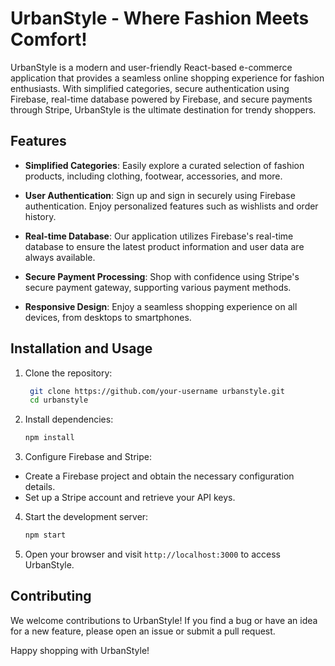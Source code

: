 # UrbanStyle - Where Fashion Meets Comfort!

UrbanStyle is a modern and user-friendly React-based e-commerce application that provides a seamless online shopping experience for fashion enthusiasts. With simplified categories, secure authentication using Firebase, real-time database powered by Firebase, and secure payments through Stripe, UrbanStyle is the ultimate destination for trendy shoppers.

## Features

- **Simplified Categories**: Easily explore a curated selection of fashion products, including clothing, footwear, accessories, and more.

- **User Authentication**: Sign up and sign in securely using Firebase authentication. Enjoy personalized features such as wishlists and order history.

- **Real-time Database**: Our application utilizes Firebase's real-time database to ensure the latest product information and user data are always available.

- **Secure Payment Processing**: Shop with confidence using Stripe's secure payment gateway, supporting various payment methods.

- **Responsive Design**: Enjoy a seamless shopping experience on all devices, from desktops to smartphones.

## Installation and Usage

1. Clone the repository:

   ```bash
    git clone https://github.com/your-username urbanstyle.git
    cd urbanstyle

   ```

2. Install dependencies:

   ```bash
   npm install

   ```

3. Configure Firebase and Stripe:

- Create a Firebase project and obtain the necessary configuration details.
- Set up a Stripe account and retrieve your API keys.

4. Start the development server:

   ```bash
   npm start

   ```

5. Open your browser and visit `http://localhost:3000` to access UrbanStyle.

## Contributing

We welcome contributions to UrbanStyle! If you find a bug or have an idea for a new feature, please open an issue or submit a pull request.

Happy shopping with UrbanStyle!
